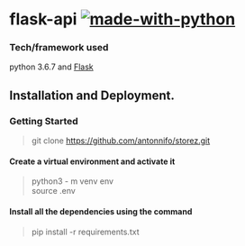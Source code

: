# flask-api [![made-with-python](https://img.shields.io/badge/Made%20with-Python-1f425f.svg)](https://www.python.org/)  
### Tech/framework used  
python 3.6.7 and [Flask](http://flask.pocoo.org/docs/dev/) 
## Installation and Deployment. 
### Getting Started 
> git clone https://github.com/antonnifo/storez.git 
#### Create a virtual environment and activate it 
> python3 - m venv env  
> source .env  
#### Install all the dependencies using the command
> pip install -r requirements.txt

